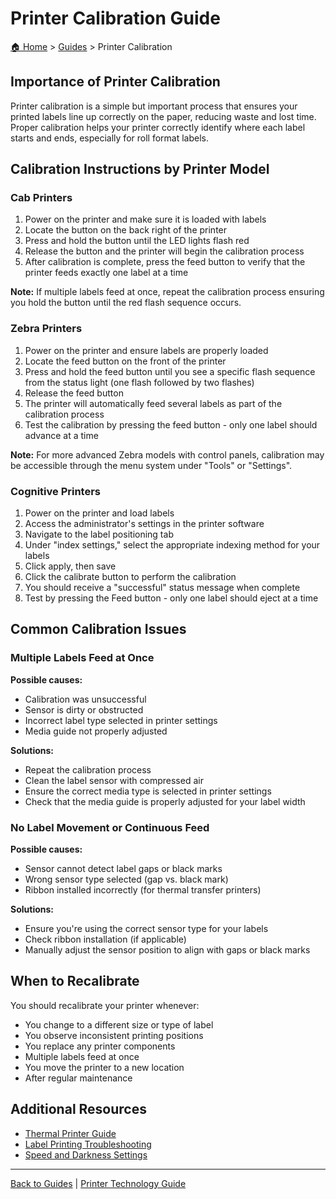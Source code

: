 # Printer Calibration Guide

[🏠 Home](../index.md) > [Guides](./index.md) > Printer Calibration

## Importance of Printer Calibration

Printer calibration is a simple but important process that ensures your printed labels line up correctly on the paper, reducing waste and lost time. Proper calibration helps your printer correctly identify where each label starts and ends, especially for roll format labels.

## Calibration Instructions by Printer Model

### Cab Printers

1. Power on the printer and make sure it is loaded with labels
2. Locate the button on the back right of the printer
3. Press and hold the button until the LED lights flash red
4. Release the button and the printer will begin the calibration process
5. After calibration is complete, press the feed button to verify that the printer feeds exactly one label at a time

<div class="callout">
<p><strong>Note:</strong> If multiple labels feed at once, repeat the calibration process ensuring you hold the button until the red flash sequence occurs.</p>
</div>

### Zebra Printers

1. Power on the printer and ensure labels are properly loaded
2. Locate the feed button on the front of the printer
3. Press and hold the feed button until you see a specific flash sequence from the status light (one flash followed by two flashes)
4. Release the feed button
5. The printer will automatically feed several labels as part of the calibration process
6. Test the calibration by pressing the feed button - only one label should advance at a time

<div class="callout">
<p><strong>Note:</strong> For more advanced Zebra models with control panels, calibration may be accessible through the menu system under "Tools" or "Settings".</p>
</div>

### Cognitive Printers

1. Power on the printer and load labels
2. Access the administrator's settings in the printer software
3. Navigate to the label positioning tab
4. Under "index settings," select the appropriate indexing method for your labels
5. Click apply, then save
6. Click the calibrate button to perform the calibration
7. You should receive a "successful" status message when complete
8. Test by pressing the Feed button - only one label should eject at a time

## Common Calibration Issues

### Multiple Labels Feed at Once

**Possible causes:**
- Calibration was unsuccessful
- Sensor is dirty or obstructed
- Incorrect label type selected in printer settings
- Media guide not properly adjusted

**Solutions:**
- Repeat the calibration process
- Clean the label sensor with compressed air
- Ensure the correct media type is selected in printer settings
- Check that the media guide is properly adjusted for your label width

### No Label Movement or Continuous Feed

**Possible causes:**
- Sensor cannot detect label gaps or black marks
- Wrong sensor type selected (gap vs. black mark)
- Ribbon installed incorrectly (for thermal transfer printers)

**Solutions:**
- Ensure you're using the correct sensor type for your labels
- Check ribbon installation (if applicable)
- Manually adjust the sensor position to align with gaps or black marks

## When to Recalibrate

You should recalibrate your printer whenever:

- You change to a different size or type of label
- You observe inconsistent printing positions
- You replace any printer components
- Multiple labels feed at once
- You move the printer to a new location
- After regular maintenance

## Additional Resources

- [Thermal Printer Guide](../Resources/printer-guide.md)
- [Label Printing Troubleshooting](../Resources/printing-troubleshooting.md)
- [Speed and Darkness Settings](./printer-settings.md)

---

[Back to Guides](./index.md) | [Printer Technology Guide](../Resources/printer-guide.md) 